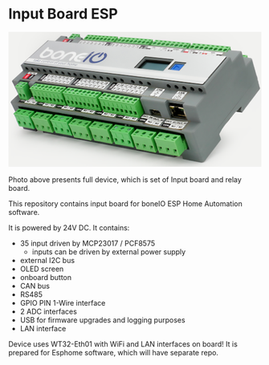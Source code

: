 # Input Board ESP

![IPEsp](.resources/boneio_esp.png)

Photo above presents full device, which is set of Input board and relay board.

This repository contains input board for boneIO ESP Home Automation software.

It is powered by 24V DC.
It contains:
- 35 input driven by MCP23017 / PCF8575
  - inputs can be driven by external power supply
- external I2C bus
- OLED screen
- onboard button
- CAN bus
- RS485
- GPIO PIN 1-Wire interface 
- 2 ADC interfaces
- USB for firmware upgrades and logging purposes
- LAN interface

Device uses WT32-Eth01 with WiFi and LAN interfaces on board!
It is prepared for Esphome software, which will have separate repo.